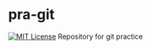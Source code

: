 # pra-git

[![MIT License](https://img.shields.io/badge/UoA-C6-green.svg)]()
Repository for git practice
